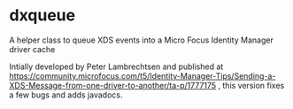 # dxqueue
A helper class to queue XDS events into a Micro Focus Identity Manager driver cache

Intially developed by Peter Lambrechtsen and published at https://community.microfocus.com/t5/Identity-Manager-Tips/Sending-a-XDS-Message-from-one-driver-to-another/ta-p/1777175 , this version fixes a few bugs and adds javadocs.
